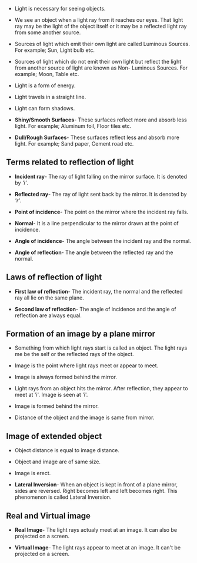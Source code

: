 * Light is necessary for seeing objects.

* We see an object when a light ray from it reaches our eyes. That light ray may be the light of the object itself or it may be a reflected light ray from some another source.

* Sources of light which emit their own light are called Luminous Sources. For example; Sun, Light bulb etc.

* Sources of light which do not emit their own light but reflect the light from another source of light are known as Non- Luminous Sources. For example; Moon, Table etc.

* Light is a form of energy.

* Light travels in a straight line.

* Light can form shadows.

* **Shiny/Smooth Surfaces**- These surfaces reflect more and absorb less light. For example; Aluminum foil, Floor tiles etc.

* **Dull/Rough Surfaces**- These surfaces reflect less and absorb more light. For example; Sand paper, Cement road etc.

## Terms related to reflection of light

* **Incident ray**- The ray of light falling on the mirror surface. It is denoted by *'i'*.

* **Reflected ray**- The ray of light sent back by the mirror. It is denoted by *'r'*.

* **Point of incidence**- The point on the mirror where the incident ray falls.

* **Normal**- It is a line perpendicular to the mirror drawn at the point of incidence.

* **Angle of incidence**- The angle between the incident ray and the normal.

* **Angle of reflection**- The angle between the reflected ray and the normal.

## Laws of reflection of light

* **First law of reflection**- The incident ray, the normal and the reflected ray all lie on the same plane.

* **Second law of reflection**- The angle of incidence and the angle of reflection are always equal. 

## Formation of an image by a plane mirror

* Something from which light rays start is called an object. The light rays me be the self or the reflected rays of the object.

* Image is the point where light rays meet or appear to meet.

* Image is always formed behind the mirror.

* Light rays from an object hits the mirror. After reflection, they appear to meet at 'i'. Image is seen at 'i'.

* Image is formed behind the mirror.

* Distance of the object and the image is same from mirror.

## Image of extended object

* Object distance is equal to image distance.

* Object and image are of same size.

* Image is erect.

* **Lateral Inversion**- When an object is kept in front of a plane mirror, sides are reversed. Right becomes left and left becomes right. This phenomenon is called Lateral Inversion.

## Real and Virtual image

* **Real Image**- The light rays actualy meet at an image. It can also be projected on a screen.

* **Virtual Image**- The light rays appear to meet at an image. It can't be projected on a screen.
